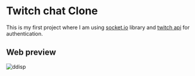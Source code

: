 # Twitch chat Clone
This is my first project where I am using [socket.io](https://socket.io/) library and [twitch api](https://dev.twitch.tv/docs/api/) for authentication.

## Web preview
![ddisp](https://i.imgur.com/wofWfQ1.png)
